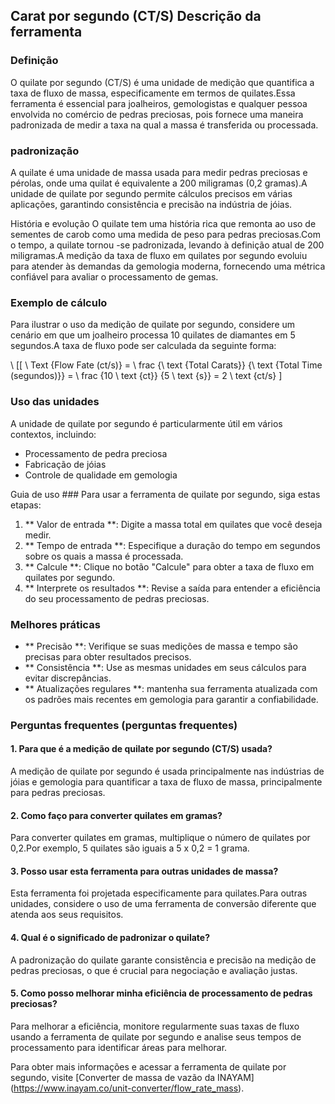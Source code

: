 ## Carat por segundo (CT/S) Descrição da ferramenta

### Definição
O quilate por segundo (CT/S) é uma unidade de medição que quantifica a taxa de fluxo de massa, especificamente em termos de quilates.Essa ferramenta é essencial para joalheiros, gemologistas e qualquer pessoa envolvida no comércio de pedras preciosas, pois fornece uma maneira padronizada de medir a taxa na qual a massa é transferida ou processada.

### padronização
A quilate é uma unidade de massa usada para medir pedras preciosas e pérolas, onde uma quilat é equivalente a 200 miligramas (0,2 gramas).A unidade de quilate por segundo permite cálculos precisos em várias aplicações, garantindo consistência e precisão na indústria de jóias.

História e evolução
O quilate tem uma história rica que remonta ao uso de sementes de carob como uma medida de peso para pedras preciosas.Com o tempo, a quilate tornou -se padronizada, levando à definição atual de 200 miligramas.A medição da taxa de fluxo em quilates por segundo evoluiu para atender às demandas da gemologia moderna, fornecendo uma métrica confiável para avaliar o processamento de gemas.

### Exemplo de cálculo
Para ilustrar o uso da medição de quilate por segundo, considere um cenário em que um joalheiro processa 10 quilates de diamantes em 5 segundos.A taxa de fluxo pode ser calculada da seguinte forma:

\ [[
\ Text {Flow Fate (ct/s)} = \ frac {\ text {Total Carats}} {\ text {Total Time (segundos)}} = \ frac {10 \ text {ct}} {5 \ text {s}} = 2 \ text {ct/s}
\]

### Uso das unidades
A unidade de quilate por segundo é particularmente útil em vários contextos, incluindo:
- Processamento de pedra preciosa
- Fabricação de jóias
- Controle de qualidade em gemologia

Guia de uso ###
Para usar a ferramenta de quilate por segundo, siga estas etapas:
1. ** Valor de entrada **: Digite a massa total em quilates que você deseja medir.
2. ** Tempo de entrada **: Especifique a duração do tempo em segundos sobre os quais a massa é processada.
3. ** Calcule **: Clique no botão "Calcule" para obter a taxa de fluxo em quilates por segundo.
4. ** Interprete os resultados **: Revise a saída para entender a eficiência do seu processamento de pedras preciosas.

### Melhores práticas
- ** Precisão **: Verifique se suas medições de massa e tempo são precisas para obter resultados precisos.
- ** Consistência **: Use as mesmas unidades em seus cálculos para evitar discrepâncias.
- ** Atualizações regulares **: mantenha sua ferramenta atualizada com os padrões mais recentes em gemologia para garantir a confiabilidade.

### Perguntas frequentes (perguntas frequentes)

#### 1. Para que é a medição de quilate por segundo (CT/S) usada?
A medição de quilate por segundo é usada principalmente nas indústrias de jóias e gemologia para quantificar a taxa de fluxo de massa, principalmente para pedras preciosas.

#### 2. Como faço para converter quilates em gramas?
Para converter quilates em gramas, multiplique o número de quilates por 0,2.Por exemplo, 5 quilates são iguais a 5 x 0,2 = 1 grama.

#### 3. Posso usar esta ferramenta para outras unidades de massa?
Esta ferramenta foi projetada especificamente para quilates.Para outras unidades, considere o uso de uma ferramenta de conversão diferente que atenda aos seus requisitos.

#### 4. Qual é o significado de padronizar o quilate?
A padronização do quilate garante consistência e precisão na medição de pedras preciosas, o que é crucial para negociação e avaliação justas.

#### 5. Como posso melhorar minha eficiência de processamento de pedras preciosas?
Para melhorar a eficiência, monitore regularmente suas taxas de fluxo usando a ferramenta de quilate por segundo e analise seus tempos de processamento para identificar áreas para melhorar.

Para obter mais informações e acessar a ferramenta de quilate por segundo, visite [Converter de massa de vazão da INAYAM] (https://www.inayam.co/unit-converter/flow_rate_mass).